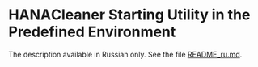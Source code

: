 HANAСleaner Starting Utility in the Predefined Environment
===

The description available in Russian only.
See the file [README_ru.md](README_ru.md).
